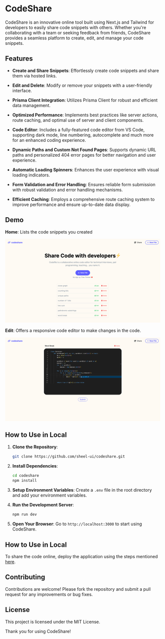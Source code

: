 # CodeShare

CodeShare is an innovative online tool built using Next.js and Tailwind for developers to easily share code snippets with others. Whether you're collaborating with a team or seeking feedback from friends, CodeShare provides a seamless platform to create, edit, and manage your code snippets.



## Features

- **Create and Share Snippets**: Effortlessly create code snippets and share them via hosted links.

- **Edit and Delete**: Modify or remove your snippets with a user-friendly interface.

- **Prisma Client Integration**: Utilizes Prisma Client for robust and efficient data management.

- **Optimized Performance**: Implements best practices like server actions, route caching, and optimal use of server and client components.

- **Code Editor**: Includes a fully-featured code editor from VS Code, supporting dark mode, line numbering, autocomplete and much more for an enhanced coding experience.

- **Dynamic Paths and Custom Not Found Pages**: Supports dynamic URL paths and personalized 404 error pages for better navigation and user experience.

- **Automatic Loading Spinners**: Enhances the user experience with visual loading indicators.

- **Form Validation and Error Handling**: Ensures reliable form submission with robust validation and error handling mechanisms.

- **Efficient Caching**: Employs a comprehensive route caching system to improve performance and ensure up-to-date data display.

## Demo

**Home**: Lists the code snippets you created

![Home Page](./demo/home.png)

**Edit**: Offers a responsive code editor to make changes in the code.


![Edit Page](./demo/edit.png)


## How to Use in Local

1. **Clone the Repository**:
    ```bash
    git clone https://github.com/sheel-ui/codeshare.git
    ```
    
2. **Install Dependencies**:
    ```bash
    cd codeshare
    npm install
    ```

3. **Setup Environment Variables**:
    Create a `.env` file in the root directory and add your environment variables.

4. **Run the Development Server**:
    ```bash
    npm run dev
    ```

5. **Open Your Browser**:
    Go to `http://localhost:3000` to start using CodeShare.

## How to Use in Local

To share the code online, deploy the application using the steps mentioned [here](https://vercel.com/new).

## Contributing

Contributions are welcome! Please fork the repository and submit a pull request for any improvements or bug fixes.

## License

This project is licensed under the MIT License.


Thank you for using CodeShare!
